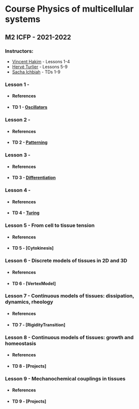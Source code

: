 # Course Physics of multicellular systems
## M2 ICFP - 2021-2022
### Instructors: 
- [Vincent Hakim](mailto:vincent.hakim@ens.fr) - Lessons 1-4
- [Hervé Turlier](mailto:herve.turlier@college-de-france.fr) - Lessons 5-9
- [Sacha Ichbiah](mailto:sacha.ichbiah@college-de-france.fr) - TDs 1-9


### Lesson 1 -
 * #### References
 * #### TD 1 - [Oscillators](https://github.com/hturlier/M2ICFP/tree/main/Ichbiah/TD_1-Oscillators)


### Lesson 2 -
 * #### References
 * #### TD 2 - [Patterning](https://github.com/hturlier/M2ICFP/tree/main/Ichbiah/TD_2-Patterning)


### Lesson 3 -
 * #### References
 * #### TD 3 - [Differentiation](https://github.com/hturlier/M2ICFP/tree/main/Ichbiah/TD_3-Differentiation)


### Lesson 4 -
 * #### References
 * #### TD 4 - [Turing](https://github.com/hturlier/M2ICFP/tree/main/Ichbiah/TD_4-Turing)


### Lesson 5 - From cell to tissue tension
 * #### References
 * #### TD 5 - [Cytokinesis]


### Lesson 6 - Discrete models of tissues in 2D and 3D
 * #### References
 * #### TD 6 - [VertexModel]


### Lesson 7 - Continuous models of tissues: dissipation, dynamics, rheology
 * #### References
 * #### TD 7 - [RigidityTransition]


### Lesson 8 - Continuous models of tissues: growth and homeostasis
 * #### References
 * #### TD 8 - [Projects]


### Lesson 9 - Mechanochemical couplings in tissues
 * #### References
 * #### TD 9 - [Projects]
